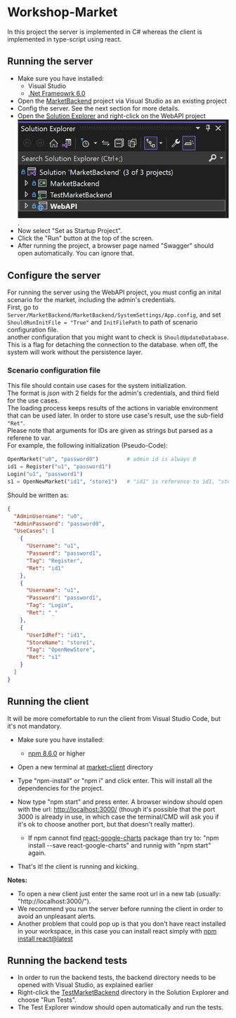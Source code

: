 # Workshop-Market

In this project the server is implemented in C# whereas the client is implemented in type-script using react.

## Running the server

- Make sure you have installed:
  - Visual Studio  
  - [.Net Frameowrk 6.0](https://dotnet.microsoft.com/en-us/download/dotnet/6.0)
- Open the [MarketBackend](Server/MarketBackend/MarketBackend.sln) project via Visual Studio as an existing project
- Config the server. See the next section for more details.
- Open the [Solution Explorer](https://docs.microsoft.com/en-us/visualstudio/ide/use-solution-explorer?view=vs-2022) and right-click on the WebAPI project ![WebAPI project](Images/SolutionExplorerScreenshot.jpg).
- Now select "Set as Startup Project".
- Click the "Run" button at the top of the screen.
- After running the project, a browser page named "Swagger" should open automatically. You can ignore that.

## Configure the server
For running the server using the WebAPI project, you must config an inital scenario for the market, including the admin's credentials. \
First, go to `Server/MarketBackend/MarketBackend/SystemSettings/App.config`, and set `ShouldRunInitFile = "True"` and  `InitFilePath` to path of scenario configuration file. \
another configuration that you might want to check is `ShouldUpdateDatabase`. This is a flag for detaching the connection to the database. when off, the system will work without the persistence layer.


### Scenario configuration file
This file should contain use cases for the system initialization. \
The format is _json_ with 2 fields for the admin's credentials, and third field for the use cases. \
The loading process keeps results of the actions in variable environment that can be used later. 
In order to store use case's result, use the sub-field `"Ret"`. \
Please note that arguments for IDs are given as strings but parsed as a referene to var. \
For example, the following initialization (Pseudo-Code):
```python
OpenMarket("u0", "password0")         # admin id is always 0
id1 = Register("u1", "password1")   
Login("u1", "password1")
s1 = OpenNewMarket("id1", "store1")   # "id1" is reference to id1, "store1" is just a string
```
Should be written as: 
```json
{
  "AdminUsername": "u0",
  "AdminPassword": "password0",
  "UseCases": [
    {
      "Username": "u1",
      "Password": "password1",
      "Tag": "Register",
      "Ret": "id1"
    }, 
    {
      "Username": "u1",
      "Password": "password1",
      "Tag": "Login",
      "Ret": "_"
    },
    {
      "UserIdRef": "id1",
      "StoreName": "store1",
      "Tag": "OpenNewStore",
      "Ret": "s1"
    }
  ]
}

```

## Running the client

It will be more comefortable to run the client from Visual Studio Code, but it's not mandatory.

- Make sure you have installed:
  - [npm 8.6.0](https://nodejs.org/en/download/) or higher

- Open a new terminal at [market-client](Client/market-client) directory
- Type "npm-install" or "npm i" and click enter. This will install all the dependencies for the project.
- Now type "npm start" and press enter.
 A browser window should open with the url: <http://localhost:3000/>
 (though it's possible that the port 3000 is already in use, in which case the terminal/CMD will ask you if it's ok to choose another port, but that doesn't really matter).
  - If npm cannot find [react-google-charts](https://www.react-google-charts.com/) package than try to: "npm install --save react-google-charts" and runnig with "npm start" again.

- That's it! the client is running and kicking.

**Notes:**

- To open a new client just enter the same root url in a new tab
(usually: "http://localhost:3000/").
- We recommend you run the server before running the client in order to avoid an unpleasant alerts.
- Another problem that could pop up is that you don't have react installed in your workspace, in this case you can install react simply with [npm install react@latest](https://www.npmjs.com/package/react)

## Running the backend tests

- In order to run the backend tests, the backend directory needs to be opened with Visual Studio, as explained earlier
- Right-click the [TestMarketBackend](Server/MarketBackend/TestMarketBackend) directory in the Solution Explorer and choose "Run Tests".
- The Test Explorer window should open automatically and run the tests.

